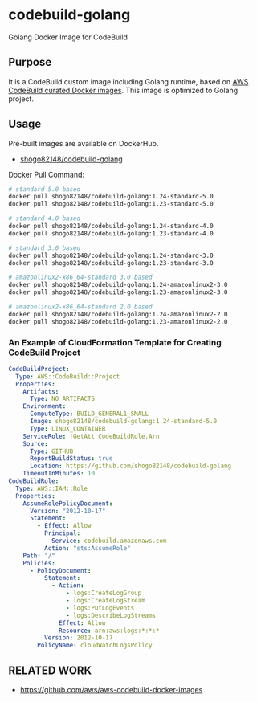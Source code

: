 # codebuild-golang

Golang Docker Image for CodeBuild

## Purpose

It is a CodeBuild custom image including Golang runtime, based on [AWS CodeBuild curated Docker images](https://github.com/aws/aws-codebuild-docker-images).
This image is optimized to Golang project.

## Usage

Pre-built images are available on DockerHub.

- [shogo82148/codebuild-golang](https://hub.docker.com/r/shogo82148/codebuild-golang)

Docker Pull Command:

```bash
# standard 5.0 based
docker pull shogo82148/codebuild-golang:1.24-standard-5.0
docker pull shogo82148/codebuild-golang:1.23-standard-5.0

# standard 4.0 based
docker pull shogo82148/codebuild-golang:1.24-standard-4.0
docker pull shogo82148/codebuild-golang:1.23-standard-4.0

# standard 3.0 based
docker pull shogo82148/codebuild-golang:1.24-standard-3.0
docker pull shogo82148/codebuild-golang:1.23-standard-3.0

# amazonlinux2-x86_64-standard 3.0 based
docker pull shogo82148/codebuild-golang:1.24-amazonlinux2-3.0
docker pull shogo82148/codebuild-golang:1.23-amazonlinux2-3.0

# amazonlinux2-x86_64-standard 2.0 based
docker pull shogo82148/codebuild-golang:1.24-amazonlinux2-2.0
docker pull shogo82148/codebuild-golang:1.23-amazonlinux2-2.0
```

### An Example of CloudFormation Template for Creating CodeBuild Project

```yaml
CodeBuildProject:
  Type: AWS::CodeBuild::Project
  Properties:
    Artifacts:
      Type: NO_ARTIFACTS
    Environment:
      ComputeType: BUILD_GENERAL1_SMALL
      Image: shogo82148/codebuild-golang:1.24-standard-5.0
      Type: LINUX_CONTAINER
    ServiceRole: !GetAtt CodeBuildRole.Arn
    Source:
      Type: GITHUB
      ReportBuildStatus: true
      Location: https://github.com/shogo82148/codebuild-golang
    TimeoutInMinutes: 10
CodeBuildRole:
  Type: AWS::IAM::Role
  Properties:
    AssumeRolePolicyDocument:
      Version: "2012-10-17"
      Statement:
        - Effect: Allow
          Principal:
            Service: codebuild.amazonaws.com
          Action: "sts:AssumeRole"
    Path: "/"
    Policies:
      - PolicyDocument:
          Statement:
            - Action:
                - logs:CreateLogGroup
                - logs:CreateLogStream
                - logs:PutLogEvents
                - logs:DescribeLogStreams
              Effect: Allow
              Resource: arn:aws:logs:*:*:*
          Version: 2012-10-17
        PolicyName: cloudWatchLogsPolicy
```

## RELATED WORK

- https://github.com/aws/aws-codebuild-docker-images
